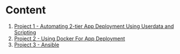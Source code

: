 # Content

1. [Project 1 - Automating 2-tier App Deployment Using Userdata and Scripting](<Project 1 - scripts>)
2. [Project 2 - Using Docker For App Deployment](<Project 2 - Use Docker for 2-tier app>)
3. [Project 3 - Ansible](<Project 3 - Ansible>)
